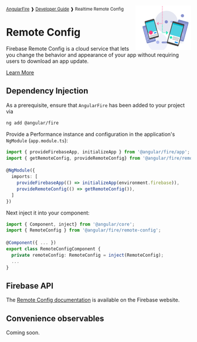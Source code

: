 <img align="right" width="30%" src="images/remote-config-illo_1x.png">

<small>
<a href="https://github.com/angular/angularfire">AngularFire</a> &#10097; <a href="../README.md#developer-guide">Developer Guide</a> &#10097; Realtime Remote Config
</small>

# Remote Config

Firebase Remote Config is a cloud service that lets you change the behavior and appearance of your app without requiring users to download an app update.

[Learn More](https://firebase.google.com/docs/remote-config/)

## Dependency Injection

As a prerequisite, ensure that `AngularFire` has been added to your project via
```bash
ng add @angular/fire
```

Provide a Performance instance and configuration in the application's `NgModule` (`app.module.ts`):

```ts
import { provideFirebaseApp, initializeApp } from '@angular/fire/app';
import { getRemoteConfig, provideRemoteConfig} from '@angular/fire/remote-config';

@NgModule({
  imports: [
    provideFirebaseApp(() => initializeApp(environment.firebase)),
    provideRemoteConfig(() => getRemoteConfig()),
  ]
})
```

Next inject it into your component:

```ts
import { Component, inject} from '@angular/core';
import { RemoteConfig } from '@angular/fire/remote-config';

@Component({ ... })
export class RemoteConfigComponent {
  private remoteConfig: RemoteConfig = inject(RemoteConfig);
  ...
}
```

## Firebase API

The [Remote Config documentation](https://firebase.google.com/docs/reference/js/remote-config) is available on the Firebase website.

## Convenience observables

Coming soon.